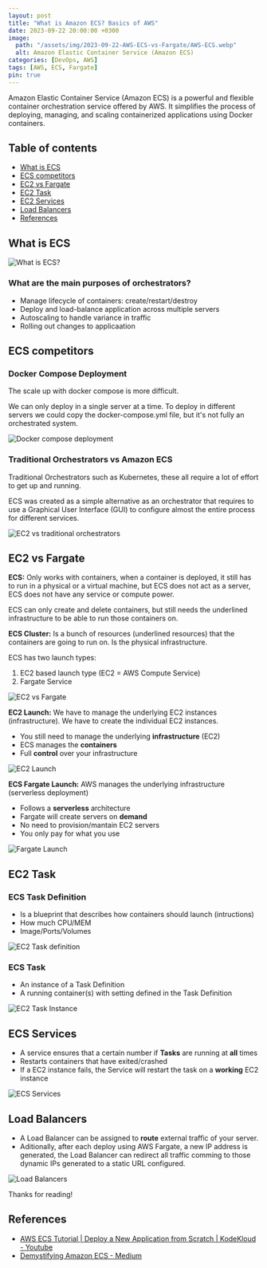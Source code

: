 ```yaml
---
layout: post
title: "What is Amazon ECS? Basics of AWS"
date: 2023-09-22 20:00:00 +0300
image:
  path: "/assets/img/2023-09-22-AWS-ECS-vs-Fargate/AWS-ECS.webp"
  alt: Amazon Elastic Container Service (Amazon ECS)
categories: [DevOps, AWS]
tags: [AWS, ECS, Fargate]
pin: true
---
```


Amazon Elastic Container Service (Amazon ECS) is a powerful and flexible container orchestration service offered by AWS. It simplifies the process of deploying, managing, and scaling containerized applications using Docker containers.


## Table of contents

* [What is ECS](#what-is-ecs)
* [ECS competitors](#ecs-competitors)
* [EC2 vs Fargate](#ec2-vs-fargate)
* [EC2 Task](#ec2-task)
* [EC2 Services](#ec2-services)
* [Load Balancers](#load-balancers)
* [References](#references)


## What is ECS

![What is ECS?](/assets/img/2023-09-22-AWS-ECS-vs-Fargate/0-what-is-ECS.png)

### What are the main purposes of orchestrators?

* Manage lifecycle of containers: create/restart/destroy
* Deploy and load-balance application across multiple servers
* Autoscaling to handle variance in traffic
* Rolling out changes to applicaation

## ECS competitors

### Docker Compose Deployment

The scale up with docker compose is more difficult.

We can only deploy in a single server at a time. To deploy in different servers we could copy the docker-compose.yml file, but it's not fully an orchestrated system.

![Docker compose deployment](/assets/img/2023-09-22-AWS-ECS-vs-Fargate/2-Docker-compose-deployment.png)


### Traditional Orchestrators vs Amazon ECS 

Traditional Orchestrators such as Kubernetes, these all require a lot of effort to get up and running.

ECS was created as a simple alternative as an orchestrator that requires to use a Graphical User Interface (GUI) to configure almost the entire process for different services.

![EC2 vs traditional orchestrators](/assets/img/2023-09-22-AWS-ECS-vs-Fargate/4-ECS-vs-others.png)


## EC2 vs Fargate

__ECS:__ Only works with containers, when a container is deployed, it still has to run in a physical or a virtual machine, but ECS does not act as a server, ECS does not have any service or compute power. 

ECS can only create and delete containers, but still needs the underlined infrastructure to be able to run those containers on.

__ECS Cluster:__ Is a bunch of resources (underlined resources) that the containers are going to run on. Is the physical infrastructure.

ECS has two launch types:

1. EC2 based launch type (EC2 = AWS Compute Service)
2. Fargate Service

![EC2 vs Fargate](/assets/img/2023-09-22-AWS-ECS-vs-Fargate/5-EC2-Launch_types.png)

__EC2 Launch:__ We have to manage the underlying EC2 instances (infrastructure). We have to create the individual EC2 instances.

- You still need to manage the underlying __infrastructure__ (EC2)
- ECS manages the __containers__
- Full __control__ over your infrastructure

![EC2 Launch](/assets/img/2023-09-22-AWS-ECS-vs-Fargate/6-EC2-launch.png)

__ECS Fargate Launch:__ AWS manages the underlying infrastructure (serverless deployment)

- Follows a __serverless__ architecture
- Fargate will create servers on __demand__
- No need to provision/mantain EC2 servers
- You only pay for what you use

![Fargate Launch](/assets/img/2023-09-22-AWS-ECS-vs-Fargate/7-Fargate-service.png)

## EC2 Task

### ECS Task Definition

- Is a blueprint that describes how containers should launch (intructions)
- How much CPU/MEM
- Image/Ports/Volumes

![EC2 Task definition](/assets/img/2023-09-22-AWS-ECS-vs-Fargate/ECS-Task-definition-file.png)

### ECS Task

- An instance of a Task Definition
- A running container(s) with setting defined in the Task Definition

![EC2 Task Instance](/assets/img/2023-09-22-AWS-ECS-vs-Fargate/ECS-Task-instance.png)


## ECS Services

- A service ensures that a certain number if __Tasks__ are running at __all__ times
- Restarts containers that have exited/crashed
- If a EC2 instance fails, the Service will restart the task on a __working__ EC2 instance

![ECS Services](/assets/img/2023-09-22-AWS-ECS-vs-Fargate/10-ECS-Services.png)

## Load Balancers

- A Load Balancer can be assigned to __route__ external traffic of your server.
- Aditionally, after each deploy using AWS Fargate, a new IP address is generated, the Load Balancer can redirect all traffic comming to those dynamic IPs generated to a static URL configured.

![Load Balancers](/assets/img/2023-09-22-AWS-ECS-vs-Fargate/11-Load-balancer.png)

Thanks for reading!

## References

- [AWS ECS Tutorial | Deploy a New Application from Scratch | KodeKloud - Youtube](https://www.youtube.com/watch?v=esISkPlnxL0)
- [Demystifying Amazon ECS - Medium](https://medium.com/@audhilmohammed/demystifying-amazon-ecs-c9da178b31a)
